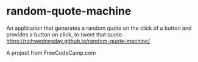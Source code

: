 # random-quote-machine
An application that generates a random quote on the click of a button and provides a button on click, to tweet that quote. 
https://richwednesday.github.io/random-quote-machine/

A project from FreeCodeCamp.com
